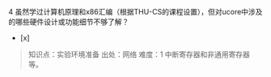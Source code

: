 4
虽然学过计算机原理和x86汇编（根据THU-CS的课程设置），但对ucore中涉及的哪些硬件设计或功能细节不够了解？
- [x]  

> 知识点：实验环境准备
> 出处：网络
> 难度：1
> 中断寄存器和非通用寄存器等。
